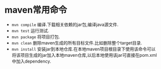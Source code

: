 maven常用命令
====================================
* `mvn compile`  编译.下载相关依赖的jar包,编译java源文件.
* `mvn test`     运行测试.
* `mvn package`  将项目打包.
* `mvn clean`    删除maven生成的所有目标文件.比如删除整个target目录.
* `mvn install`  安装jar到本地仓库.在本地maven项目根目录下使用该命令可以将该项目生成的jar加入本地maven仓库,以后本地使用该jar可直接在pom.xml中加入dependency.


